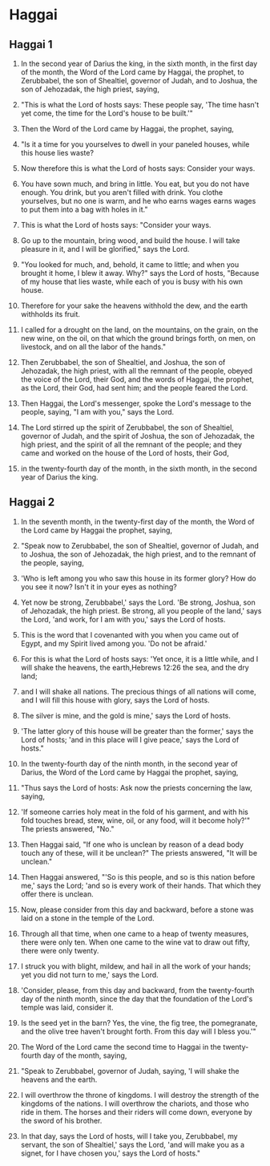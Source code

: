 # Haggai

## Haggai 1

1. In the second year of Darius the king, in the sixth month, in the first day of the month, the Word of the Lord came by Haggai, the prophet, to Zerubbabel, the son of Shealtiel, governor of Judah, and to Joshua, the son of Jehozadak, the high priest, saying,

2. "This is what the Lord of hosts says: These people say, 'The time hasn't yet come, the time for the Lord's house to be built.'" 

3. Then the Word of the Lord came by Haggai, the prophet, saying,

4. "Is it a time for you yourselves to dwell in your paneled houses, while this house lies waste?

5. Now therefore this is what the Lord of hosts says: Consider your ways.

6. You have sown much, and bring in little. You eat, but you do not have enough. You drink, but you aren't filled with drink. You clothe yourselves, but no one is warm, and he who earns wages earns wages to put them into a bag with holes in it." 

7. This is what the Lord of hosts says: "Consider your ways.

8. Go up to the mountain, bring wood, and build the house. I will take pleasure in it, and I will be glorified," says the Lord.

9. "You looked for much, and, behold, it came to little; and when you brought it home, I blew it away. Why?" says the Lord of hosts, "Because of my house that lies waste, while each of you is busy with his own house.

10. Therefore for your sake the heavens withhold the dew, and the earth withholds its fruit.

11. I called for a drought on the land, on the mountains, on the grain, on the new wine, on the oil, on that which the ground brings forth, on men, on livestock, and on all the labor of the hands." 

12. Then Zerubbabel, the son of Shealtiel, and Joshua, the son of Jehozadak, the high priest, with all the remnant of the people, obeyed the voice of the Lord, their God, and the words of Haggai, the prophet, as the Lord, their God, had sent him; and the people feared the Lord. 

13. Then Haggai, the Lord's messenger, spoke the Lord's message to the people, saying, "I am with you," says the Lord. 

14. The Lord stirred up the spirit of Zerubbabel, the son of Shealtiel, governor of Judah, and the spirit of Joshua, the son of Jehozadak, the high priest, and the spirit of all the remnant of the people; and they came and worked on the house of the Lord of hosts, their God,

15. in the twenty-fourth day of the month, in the sixth month, in the second year of Darius the king.  

## Haggai 2

1. In the seventh month, in the twenty-first day of the month, the Word of the Lord came by Haggai the prophet, saying,

2. "Speak now to Zerubbabel, the son of Shealtiel, governor of Judah, and to Joshua, the son of Jehozadak, the high priest, and to the remnant of the people, saying,

3. 'Who is left among you who saw this house in its former glory? How do you see it now? Isn't it in your eyes as nothing?

4. Yet now be strong, Zerubbabel,' says the Lord. 'Be strong, Joshua, son of Jehozadak, the high priest. Be strong, all you people of the land,' says the Lord, 'and work, for I am with you,' says the Lord of hosts.

5. This is the word that I covenanted with you when you came out of Egypt, and my Spirit lived among you. 'Do not be afraid.'

6. For this is what the Lord of hosts says: 'Yet once, it is a little while, and I will shake the heavens, the earth,Hebrews 12:26 the sea, and the dry land;

7. and I will shake all nations. The precious things of all nations will come, and I will fill this house with glory, says the Lord of hosts.

8. The silver is mine, and the gold is mine,' says the Lord of hosts.

9. 'The latter glory of this house will be greater than the former,' says the Lord of hosts; 'and in this place will I give peace,' says the Lord of hosts." 

10. In the twenty-fourth day of the ninth month, in the second year of Darius, the Word of the Lord came by Haggai the prophet, saying,

11. "Thus says the Lord of hosts: Ask now the priests concerning the law, saying,

12. 'If someone carries holy meat in the fold of his garment, and with his fold touches bread, stew, wine, oil, or any food, will it become holy?'" The priests answered, "No." 

13. Then Haggai said, "If one who is unclean by reason of a dead body touch any of these, will it be unclean?" The priests answered, "It will be unclean." 

14. Then Haggai answered, "'So is this people, and so is this nation before me,' says the Lord; 'and so is every work of their hands. That which they offer there is unclean.

15. Now, please consider from this day and backward, before a stone was laid on a stone in the temple of the Lord.

16. Through all that time, when one came to a heap of twenty measures, there were only ten. When one came to the wine vat to draw out fifty, there were only twenty.

17. I struck you with blight, mildew, and hail in all the work of your hands; yet you did not turn to me,' says the Lord.

18. 'Consider, please, from this day and backward, from the twenty-fourth day of the ninth month, since the day that the foundation of the Lord's temple was laid, consider it.

19. Is the seed yet in the barn? Yes, the vine, the fig tree, the pomegranate, and the olive tree haven't brought forth. From this day will I bless you.'" 

20. The Word of the Lord came the second time to Haggai in the twenty-fourth day of the month, saying,

21. "Speak to Zerubbabel, governor of Judah, saying, 'I will shake the heavens and the earth.

22. I will overthrow the throne of kingdoms. I will destroy the strength of the kingdoms of the nations. I will overthrow the chariots, and those who ride in them. The horses and their riders will come down, everyone by the sword of his brother.

23. In that day, says the Lord of hosts, will I take you, Zerubbabel, my servant, the son of Shealtiel,' says the Lord, 'and will make you as a signet, for I have chosen you,' says the Lord of hosts."   